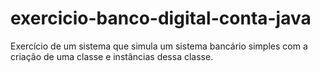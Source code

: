 # exercicio-banco-digital-conta-java
Exercício de um sistema que simula um sistema bancário simples com a criação de uma classe e instâncias dessa classe.
